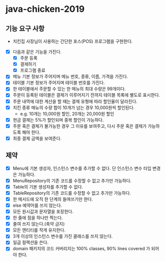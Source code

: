 # java-chicken-2019

## 기능 요구 사항
* 치킨집 사장님이 사용하는 간단한 포스(POS) 프로그램을 구현한다.
* [x] 다음과 같은 기능을 가진다.
    * [x] 주문 등록
    * [x] 결제하기
    * [x] 프로그램 종료
* [x] 메뉴 기본 정보가 주어지며 메뉴 번호, 종류, 이름, 가격을 가진다.
* [x] 테이블 기본 정보가 주어지며 테이블 번호를 가진다.
* [x] 한 테이블에서 주문할 수 있는 한 메뉴의 최대 수량은 99개이다.
* [x] 주문이 등록된 테이블은 결제가 이루어지기 전까지 테이블 목록에 별도로 표시한다.
* [x] 주문 내역에 대한 계산을 할 때는 결제 유형에 따라 할인율이 달라진다.
* [x] 치킨 종류 메뉴의 수량 합이 10개가 넘는 경우 10,000원씩 할인된다.
    * e.g. 10개는 10,000원 할인, 20개는 20,000원 할인
* [x] 현금 결제는 5%가 할인되며 중복 할인이 가능하다.
* [x] 주문 혹은 결제가 불가능한 경우 그 이유를 보여주고, 다시 주문 혹은 결제가 가능하도록 해야 한다.
* [x] 최종 결제 금액을 보여준다.

## 제약
* [x] Menu에 기본 생성자, 인스턴스 변수를 추가할 수 없다. 단 인스턴스 변수 타입 변경은 가능하다.
* [x] MenuRepository의 기존 코드를 수정할 수 없고 추가만 가능하다.
* [x] Table의 기본 생성자를 추가할 수 없다.
* [x] TableRepository의 기존 코드를 수정할 수 없고 추가만 가능하다.
* [x] 한 메서드에 오직 한 단계의 들여쓰기만 한다.
* [x] else 예약어를 쓰지 않는다.
* [x] 모든 원시값과 문자열을 포장한다.
* [x] 한 줄에 점을 하나만 찍는다.
* [x] 줄여 쓰지 않는다.(축약 금지)
* [x] 모든 엔티티를 작게 유지한다.
* [x] 3개 이상의 인스턴스 변수를 가진 클래스를 쓰지 않는다.
* [x] 일급 컬렉션을 쓴다.
* [x] domain 패키지의 코드 커버리지는 100% classes, 90% lines covered 가 되어야 한다.